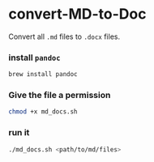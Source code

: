 # convert-MD-to-Doc

Convert all `.md` files to `.docx` files.

###  install `pandoc`

```sh
brew install pandoc
```

### Give the file a permission

```sh
chmod +x md_docs.sh
```

### run it

```sh
./md_docs.sh <path/to/md/files>
```


